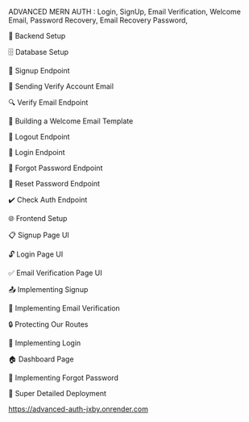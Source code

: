 ADVANCED MERN AUTH : Login, SignUp, Email Verification, Welcome Email, Password Recovery, Email Recovery Password, 

🔧 Backend Setup

🗄️ Database Setup

🔐 Signup Endpoint

📧 Sending Verify Account Email

🔍 Verify Email Endpoint

📄 Building a Welcome Email Template

🚪 Logout Endpoint

🔑 Login Endpoint

🔄 Forgot Password Endpoint

🔁 Reset Password Endpoint

✔️ Check Auth Endpoint

🌐 Frontend Setup

📋 Signup Page UI

🔓 Login Page UI

✅ Email Verification Page UI

📤 Implementing Signup

📧 Implementing Email Verification

🔒 Protecting Our Routes

🔑 Implementing Login

🏠 Dashboard Page

🔄 Implementing Forgot Password

🚀 Super Detailed Deployment

https://advanced-auth-jxby.onrender.com